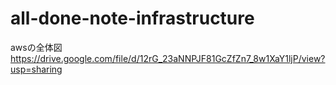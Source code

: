 # all-done-note-infrastructure


awsの全体図
https://drive.google.com/file/d/12rG_23aNNPJF81GcZfZn7_8w1XaY1ljP/view?usp=sharing

